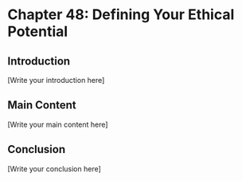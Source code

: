# Chapter 48: Defining Your Ethical Potential

## Introduction

[Write your introduction here]

## Main Content

[Write your main content here]

## Conclusion

[Write your conclusion here]